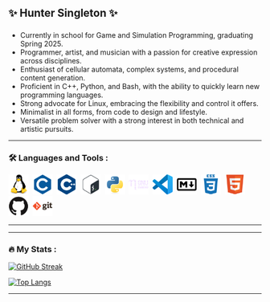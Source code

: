 ## ✨ Hunter Singleton ✨

### <About me>

- Currently in school for Game and Simulation Programming, graduating Spring 2025.
- Programmer, artist, and musician with a passion for creative expression across disciplines.
- Enthusiast of cellular automata, complex systems, and procedural content generation.
- Proficient in C++, Python, and Bash, with the ability to quickly learn new programming languages.
- Strong advocate for Linux, embracing the flexibility and control it offers.
- Minimalist in all forms, from code to design and lifestyle.
- Versatile problem solver with a strong interest in both technical and artistic pursuits.
  
---

### :hammer_and_wrench: Languages and Tools :
<div>
  <img src="https://github.com/devicons/devicon/blob/master/icons/linux/linux-original.svg"  title="linux" alt="linux" width="40" height="40"/>&nbsp;
 <img src="https://github.com/devicons/devicon/blob/master/icons/c/c-plain.svg"  title="C" alt="C" width="40" height="40"/>&nbsp;
  <img src="https://github.com/devicons/devicon/blob/master/icons/cplusplus/cplusplus-plain.svg"  title="Cplusplus" alt="Cpluslpus" width="40" height="40"/>&nbsp;
  <img src="https://github.com/devicons/devicon/blob/master/icons/bash/bash-original.svg"  title="bash" alt="bash" width="40" height="40"/>&nbsp;
  <img src="https://github.com/devicons/devicon/blob/master/icons/python/python-original.svg"  title="python" alt="python" width="40" height="40"/>&nbsp;
  <img src="https://github.com/devicons/devicon/blob/master/icons/nano/nano-original-wordmark.svg"  title="nano" alt="nano" width="40" height="40"/>&nbsp;
  <img src="https://github.com/devicons/devicon/blob/master/icons/vscode/vscode-original.svg"  title="vscode" alt="vscode" width="40" height="40"/>&nbsp;
  <img src="https://github.com/devicons/devicon/blob/master/icons/markdown/markdown-original.svg"  title="markdown" alt="markdown" width="40" height="40"/>&nbsp;
  <img src="https://github.com/devicons/devicon/blob/master/icons/css3/css3-plain-wordmark.svg"  title="CSS3" alt="CSS" width="40" height="40"/>&nbsp;
  <img src="https://github.com/devicons/devicon/blob/master/icons/html5/html5-original.svg" title="HTML5" alt="HTML" width="40" height="40"/>&nbsp;
  <img src="https://github.com/devicons/devicon/blob/master/icons/github/github-original.svg"  title="github" alt="github" width="40" height="40"/>&nbsp;
  <img src="https://github.com/devicons/devicon/blob/master/icons/git/git-original-wordmark.svg" title="Git" **alt="Git" width="40" height="40"/>
</div>

---

  ---
  
### :fire: My Stats :
[![GitHub Streak](http://github-readme-streak-stats.herokuapp.com?user=bearmade&theme=dark&background=000000)](https://git.io/streak-stats)

[![Top Langs](https://github-readme-stats.vercel.app/api/top-langs/?username=bearmade&layout=compact&theme=vision-friendly-dark)](https://github.com/anuraghazra/github-readme-stats)

---

